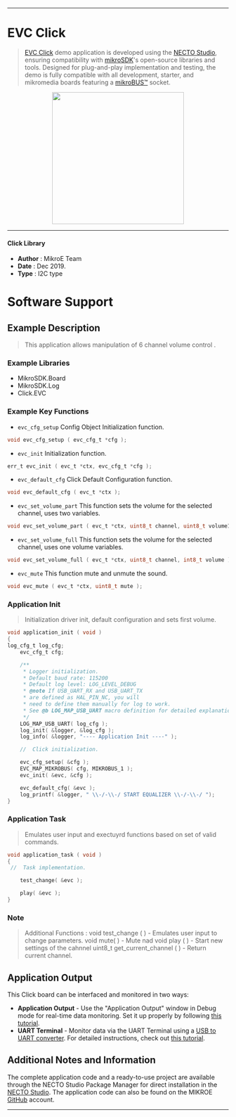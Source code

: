
---
# EVC Click

> [EVC Click](https://www.mikroe.com/?pid_product=MIKROE-3358) demo application is developed using
the [NECTO Studio](https://www.mikroe.com/necto), ensuring compatibility with [mikroSDK](https://www.mikroe.com/mikrosdk)'s
open-source libraries and tools. Designed for plug-and-play implementation and testing, the demo is fully compatible with
all development, starter, and mikromedia boards featuring a [mikroBUS&trade;](https://www.mikroe.com/mikrobus) socket.

<p align="center">
  <img src="https://www.mikroe.com/?pid_product=MIKROE-3358&image=1" height=300px>
</p>

---

#### Click Library

- **Author**        : MikroE Team
- **Date**          : Dec 2019.
- **Type**          : I2C type

# Software Support

## Example Description

> This application allows manipulation of 6 channel volume control .

### Example Libraries

- MikroSDK.Board
- MikroSDK.Log
- Click.EVC

### Example Key Functions

- `evc_cfg_setup` Config Object Initialization function. 
```c
void evc_cfg_setup ( evc_cfg_t *cfg );
``` 
 
- `evc_init` Initialization function. 
```c
err_t evc_init ( evc_t *ctx, evc_cfg_t *cfg );
```

- `evc_default_cfg` Click Default Configuration function. 
```c
void evc_default_cfg ( evc_t *ctx );
```

- `evc_set_volume_part` This function sets the volume for the selected channel, uses two variables. 
```c
void evc_set_volume_part ( evc_t *ctx, uint8_t channel, uint8_t volume1, uint8_t volume2 );
```
 
- `evc_set_volume_full` This function sets the volume for the selected channel, uses one volume variables. 
```c
void evc_set_volume_full ( evc_t *ctx, uint8_t channel, int8_t volume );
```

- `evc_mute` This function mute and unmute the sound. 
```c
void evc_mute ( evc_t *ctx, uint8_t mute );
```

### Application Init

> Initialization driver init, default configuration and sets first volume.

```c
void application_init ( void )
{
log_cfg_t log_cfg;
    evc_cfg_t cfg;

    /** 
     * Logger initialization.
     * Default baud rate: 115200
     * Default log level: LOG_LEVEL_DEBUG
     * @note If USB_UART_RX and USB_UART_TX 
     * are defined as HAL_PIN_NC, you will 
     * need to define them manually for log to work. 
     * See @b LOG_MAP_USB_UART macro definition for detailed explanation.
     */
    LOG_MAP_USB_UART( log_cfg );
    log_init( &logger, &log_cfg );
    log_info( &logger, "---- Application Init ----" );

    //  Click initialization.

    evc_cfg_setup( &cfg );
    EVC_MAP_MIKROBUS( cfg, MIKROBUS_1 );
    evc_init( &evc, &cfg );

    evc_default_cfg( &evc );
    log_printf( &logger, " \\-/-\\-/ START EQUALIZER \\-/-\\-/ ");
}
```

### Application Task

> Emulates user input and exectuyrd functions based on set of valid commands.

```c
void application_task ( void )
{
 //  Task implementation.

    test_change( &evc );

    play( &evc );
}
```

### Note
 
> Additional Functions : 
> void test_change ( )               - Emulates user input to change parameters.
> void mute( )                       - Mute nad 
> void play ( )                      - Start new settings of the cahnnel
> uint8_t get_current_channel ( )    - Return current channel.

## Application Output

This Click board can be interfaced and monitored in two ways:
- **Application Output** - Use the "Application Output" window in Debug mode for real-time data monitoring.
Set it up properly by following [this tutorial](https://www.youtube.com/watch?v=ta5yyk1Woy4).
- **UART Terminal** - Monitor data via the UART Terminal using
a [USB to UART converter](https://www.mikroe.com/click/interface/usb?interface*=uart,uart). For detailed instructions,
check out [this tutorial](https://help.mikroe.com/necto/v2/Getting%20Started/Tools/UARTTerminalTool).

## Additional Notes and Information

The complete application code and a ready-to-use project are available through the NECTO Studio Package Manager for 
direct installation in the [NECTO Studio](https://www.mikroe.com/necto). The application code can also be found on
the MIKROE [GitHub](https://github.com/MikroElektronika/mikrosdk_click_v2) account.

---
